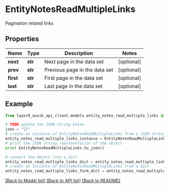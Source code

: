 # EntityNotesReadMultipleLinks

Pagination related links

## Properties
Name | Type | Description | Notes
------------ | ------------- | ------------- | -------------
**next** | **str** | Next page in the data set | [optional] 
**prev** | **str** | Previous page in the data set | [optional] 
**first** | **str** | First page in the data set | [optional] 
**last** | **str** | Last page in the data set | [optional] 

## Example

```python
from layer8_auvik_api_client.models.entity_notes_read_multiple_links import EntityNotesReadMultipleLinks

# TODO update the JSON string below
json = "{}"
# create an instance of EntityNotesReadMultipleLinks from a JSON string
entity_notes_read_multiple_links_instance = EntityNotesReadMultipleLinks.from_json(json)
# print the JSON string representation of the object
print EntityNotesReadMultipleLinks.to_json()

# convert the object into a dict
entity_notes_read_multiple_links_dict = entity_notes_read_multiple_links_instance.to_dict()
# create an instance of EntityNotesReadMultipleLinks from a dict
entity_notes_read_multiple_links_form_dict = entity_notes_read_multiple_links.from_dict(entity_notes_read_multiple_links_dict)
```
[[Back to Model list]](../README.md#documentation-for-models) [[Back to API list]](../README.md#documentation-for-api-endpoints) [[Back to README]](../README.md)


